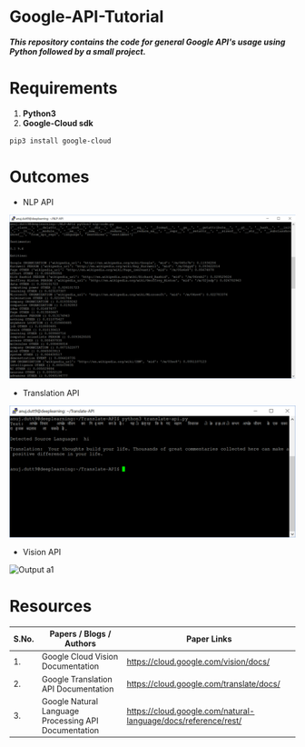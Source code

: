 # Google-API-Tutorial

***This repository contains the code for general Google API's usage using Python followed by a small project.***

# Requirements
1. **Python3**
2. **Google-Cloud sdk**
```
pip3 install google-cloud
```


# Outcomes

* NLP API

![Output a1](NLP-API/Untitled.png?raw=true "Output a1")


* Translation API

![Output a1](Translation-API/Untitled.png?raw=true "Output a1")


* Vision API

![Output a1](Vision-API/Untitled.png?raw=true "Output a1")



# Resources

| S.No.  |                       Papers / Blogs / Authors            |                        Paper Links                   |
| ------ | --------------------------------------------------------- | ---------------------------------------------------- |
|1.      | 					Google Cloud Vision Documentation 		 | 			    https://cloud.google.com/vision/docs/   |
|2.      |                 Google Translation API Documentation      |             https://cloud.google.com/translate/docs/ |
|3.      |     Google Natural Language Processing API Documentation  | https://cloud.google.com/natural-language/docs/reference/rest/ |
